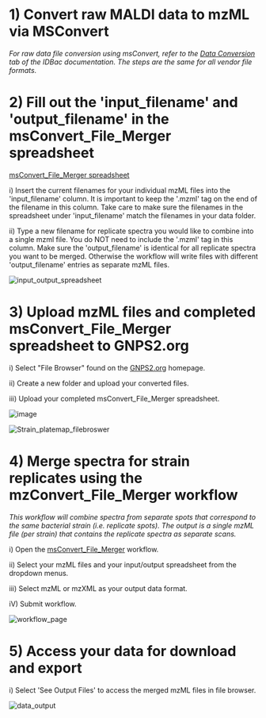 # 1) Convert raw MALDI data to mzML via MSConvert

*For raw data file conversion using msConvert, refer to the [Data Conversion](https://wang-bioinformatics-lab.github.io/GNPS2_Documentation/idbacrawconversion/) tab of the IDBac documentation.
The steps are the same for all vendor file formats.*

# 2) Fill out the 'input_filename' and 'output_filename' in the msConvert_File_Merger spreadsheet

[msConvert_File_Merger spreadsheet](https://docs.google.com/spreadsheets/d/1o5K4SavD14K-LqhSeWkt4h20MTrAUpkXsaFRYqNdRvY/edit?gid=508446939#gid=508446939) 

i) Insert the current filenames for your individual mzML files into the 'input_filename' column. It is important to keep the '.mzml' tag on the end of the filename in this column. Take care to make sure the filenames in the spreadsheet under 'input_filename' match the filenames in your data folder.

ii) Type a new filename for replicate spectra you would like to combine into a single mzml file. You do NOT need to include the '.mzml' tag in this column. Make sure the 'output_filename' is identical for all replicate spectra you want to be merged. Otherwise the workflow will write files with different 'output_filename' entries as separate mzML files. 

![input_output_spreadsheet](https://github.com/user-attachments/assets/4d58ea42-1280-4181-ae01-3fc81637c495)

# 3) Upload mzML files and completed msConvert_File_Merger spreadsheet to GNPS2.org

i) Select "File Browser" found on the [GNPS2.org](https://gnps2.org/homepage) homepage.

ii) Create a new folder and upload your converted files.

iii) Upload your completed msConvert_File_Merger spreadsheet.

![image](https://github.com/Wang-Bioinformatics-Lab/GNPS2_Documentation/assets/140128524/d7db9757-c14d-4a8f-97a3-8a61dd90ddf3)

![Strain_platemap_filebroswer](https://github.com/user-attachments/assets/b769b0c3-aea3-40f0-8063-c42646b6fc78)

# 4) Merge spectra for strain replicates using the mzConvert_File_Merger workflow

*This workflow will combine spectra from separate spots that correspond to the same bacterial strain (i.e. replicate spots). The output is a single mzML file (per strain) that contains the replicate spectra as separate scans.* 

i) Open the [msConvert_File_Merger](https://gnps2.org/workflowinput?workflowname=msConvert_File_Merger) workflow.

ii) Select your mzML files and your input/output spreadsheet from the dropdown menus. 

iii) Select mzML or mzXML as your output data format. 

iV) Submit workflow.

![workflow_page](https://github.com/user-attachments/assets/9f81a237-6f79-4593-b5d4-3c11a1d92180)

# 5) Access your data for download and export

i) Select 'See Output Files' to access the merged mzML files in file browser.

![data_output](https://github.com/user-attachments/assets/3349a539-c13c-4d1a-a175-12b740c80d7f)
